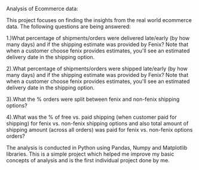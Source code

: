 Analysis of Ecommerce data:

This project focuses on finding the insights from the real world ecommerce data. The following questions are being answered:

1.)What percentage of shipments/orders were delivered late/early (by how many days) and if the shipping estimate was provided by Fenix? Note that when a customer choose fenix provides estimates, you'll see an estimated delivery date in the shipping option.

2).What percentage of shipments/orders were shipped late/early (by how many days) and if the shipping estimate was provided by Fenix? Note that when a customer choose fenix provides estimates, you'll see an estimated delivery date in the shipping option.

3).What the % orders were split between fenix and non-fenix shipping options?

4).What was the % of free vs. paid shipping (when customer paid for shipping) for fenix vs. non-fenix shipping options and also total amount of shipping amount (across all orders) was paid for fenix vs. non-fenix options orders?

The analysis is conducted in Python using Pandas, Numpy and Matplotlib libraries. This is a simple project which helped me improve my basic concepts of analysis and is the first individual project done by me.
